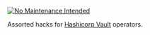 [![No Maintenance Intended](http://unmaintained.tech/badge.svg)](http://unmaintained.tech/)

Assorted hacks for [Hashicorp Vault][vault-github] operators.

[vault-github]: https://github.com/hashicorp/vault
